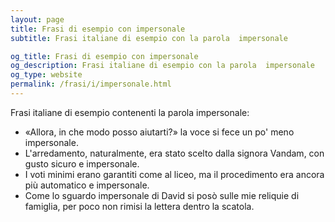 ```yaml
---
layout: page
title: Frasi di esempio con impersonale 
subtitle: Frasi italiane di esempio con la parola  impersonale

og_title: Frasi di esempio con impersonale 
og_description: Frasi italiane di esempio con la parola  impersonale
og_type: website
permalink: /frasi/i/impersonale.html
---
```


Frasi italiane di esempio contenenti la parola impersonale:


- «Allora, in che modo posso aiutarti?» la voce si fece un po' meno impersonale.
- L'arredamento, naturalmente, era stato scelto dalla signora Vandam, con gusto sicuro e impersonale.
- I voti minimi erano garantiti come al liceo, ma il procedimento era ancora più automatico e impersonale.
- Come lo sguardo impersonale di David si posò sulle mie reliquie di famiglia, per poco non rimisi la lettera dentro la scatola.
